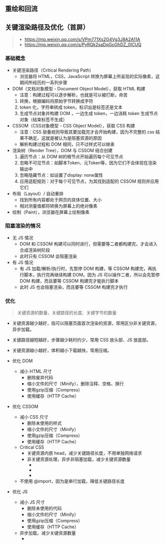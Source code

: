 
## 重绘和回流

## 关键渲染路径及优化（首屏）

> - https://mp.weixin.qq.com/s/VPm771Xs2G4Vg3J8A2A11A
> - https://mp.weixin.qq.com/s/PyRQk2saDqGoGhDZ_0ICUQ

### 基础概念

- 关键渲染路径（Critical Rendering Path）
    - 浏览器将 HTML，CSS，JavaScript 转换为屏幕上所呈现的实际像素，这期间所经历的一系列步骤
- DOM（文档对象模型 - Document Object Model），获取 HTML 构建
    - 注意：构建过程可以逐步解析，也就是可以被打断，命苦
    1. 转换，根据编码将原始字节转换成字符
    2. token 化，字符串转成 token，标识出是标签还是文本
    3. 生成节点对象并构建 DOM ，一边生成 token，一边消耗 token 生成节点对象（结束标签不生成）
- CSSOM（CSS对象模型 - CSS Object Model），获取 CSS 构建
    - 注意：CSS 层叠规则导致其要加载完才会开始构建，因为不完整的 css 结果不确定，这就是被认为是阻塞资源的原因
    - 解析构建过程和 DOM 相同，只不过样式可以继承
- 渲染树（Render Tree），DOM 与 CSSOM 结合创建
    1. 遍历节点：从 DOM 树的根节点开始遍历每个可见节点
    2. 忽略不可见节点：如脚本Token、元Token等，因为它们不会体现在渲染输出中
    3. 忽略隐藏节点：如设置了display: none属性
    4. 应用适配规则：对于每个可见节点，为其找到适配的 CSSOM 规则并应用它们
- 布局（Layout）/ 自动重排
    - 找到所有内容都处于网页的具体位置、大小
    - 相对测量值都将转换为屏幕上的绝对像素
- 绘制（Paint），浏览器在屏幕上绘制像素

### 阻塞渲染的情况

- 无 JS 情况
    - DOM 和 CSSOM 构建可以同时进行，但需要等二者都构建完，才会进入合成渲染树阶段
    - 此时只有 CSSOM 会阻塞渲染
- 有 JS 情况
    - 有 JS 加载/解析/执行时，先暂停 DOM 构建，等 CSSOM 构建完，再执行脚本，执行完再继续构建 DOM。因为 JS 可以操作二者，所以会先暂停 DOM 构建，而且要等 CSSOM 构建完才能执行脚本
    - 此时 JS 也会阻塞渲染，而且要等 CSSOM 构建完才执行

### 优化

> 关键资源的数量、关键路径的长度、关键字节的数量

- 关键资源越少越好，指可以阻塞页面首次渲染的资源，常用区分非关键资源，异步加载。
- 关键路径越短越好，步骤越少耗时约少，常用 CSS 放头部、JS 放底部。
- 关键资源越小越好，体积越小下载越快，常用压缩。

- 优化 DOM 
    - 减小 HTML 尺寸
        - 删除废弃代码
        - 缩小文件的尺寸（Minify），删除注释、空格、换行
        - 使用gzip压缩（Compress）
        - 使用缓存（HTTP Cache）
- 优化 CSSOM 
    - 减小 CSS 尺寸
        - 删除未使用的样式
        - 缩小文件的尺寸（Minify）
        - 使用gzip压缩（Compress）
        - 使用缓存（HTTP Cache）
    - Critical CSS
        - 关键资源内嵌 head，减少关键路径长度，不用单独网络请求
        - 非关键资源处理，异步非阻塞加载，减少关键资源数量
            - <link href="style.css" rel="stylesheet" media="print" onload="this.media='all'">
            - <link rel="preload" href="style.css" as="style" onload="this.rel='stylesheet'">
            - <link rel="alternate stylesheet" href="style.css" onload="this.rel='stylesheet'">
    - 不使用 @import，因为是串行加载，降低关键路径长度
- 优化 JS
    - 减小 JS 尺寸
        - 删除未使用的代码
        - 缩小文件的尺寸（Minify）
        - 使用gzip压缩（Compress）
        - 使用缓存（HTTP Cache）
    - 异步加载，减少关键资源数量
        - <script async src=""></script>